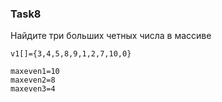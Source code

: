 ### Task8

Найдите три больших четных числа в массиве

```
v1[]={3,4,5,8,9,1,2,7,10,0}

maxeven1=10
maxeven2=8
maxeven3=4
```

